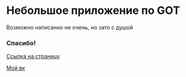 # Небольшое приложение по GOT

Возможно написанно не очень, но зато с душой

### Спасибо!


[Cсылка на страницу](https://bewels.github.io/got-react/build)


[Мой вк](https://vk.com/bewels)
